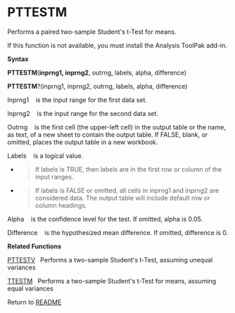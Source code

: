 # PTTESTM

Performs a paired two-sample Student's t-Test for means.

If this function is not available, you must install the Analysis ToolPak
add-in.

**Syntax**

**PTTESTM**(**inprng1, inprng2**, outrng, labels, alpha, difference)

**PTTESTM**?(inprng1, inprng2, outrng, labels, alpha, difference)

Inprng1&nbsp;&nbsp;&nbsp;&nbsp;is the input range for the first data
set.

Inprng2&nbsp;&nbsp;&nbsp;&nbsp;is the input range for the second data
set.

Outrng&nbsp;&nbsp;&nbsp;&nbsp;is the first cell (the upper-left cell) in
the output table or the name, as text, of a new sheet to contain the
output table. If FALSE, blank, or omitted, places the output table in a
new workbook.

Labels&nbsp;&nbsp;&nbsp;&nbsp;is a logical value.

  - > If labels is TRUE, then labels are in the first row or column of
    > the input ranges.

  - > If labels is FALSE or omitted, all cells in inprng1 and inprng2
    > are considered data. The output table will include default row or
    > column headings.


Alpha&nbsp;&nbsp;&nbsp;&nbsp;is the confidence level for the test. If
omitted, alpha is 0.05.

Difference&nbsp;&nbsp;&nbsp;&nbsp;is the hypothesized mean difference.
If omitted, difference is 0.

**Related Functions**

[PTTESTV](PTTESTV.md)&nbsp;&nbsp;&nbsp;Performs a two-sample Student's t-Test,
assuming unequal variances

[TTESTM](TTESTM.md)&nbsp;&nbsp;&nbsp;Performs a two-sample Student's t-Test for
means, assuming equal variances



Return to [README](README.md#P)


